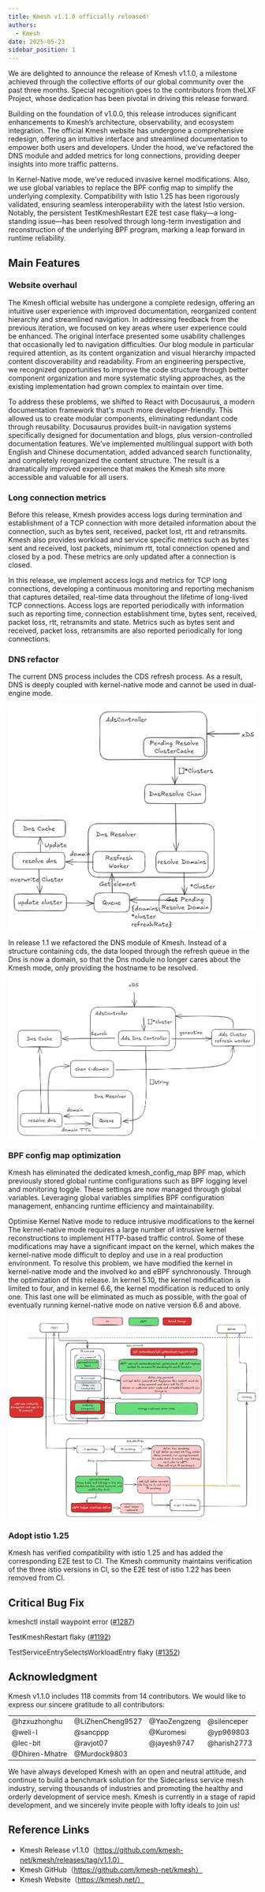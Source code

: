 ```yaml
---
title: Kmesh v1.1.0 officially released!
authors:
  - Kmesh
date: 2025-05-23
sidebar_position: 1
---
```


We are delighted to announce the release of ​​Kmesh v1.1.0​​, a milestone achieved through the collective efforts of our global community over the past three months. Special recognition goes to the contributors from the ​​LXF Project​​, whose dedication has been pivotal in driving this release forward.

Building on the foundation of v1.0.0, this release introduces significant enhancements to Kmesh’s architecture, observability, and ecosystem integration. The official Kmesh website has undergone a comprehensive redesign, offering an intuitive interface and streamlined documentation to empower both users and developers. Under the hood, we’ve refactored the DNS module and added metrics for long connections, providing deeper insights into more traffic patterns.

In Kernel-Native mode, we’ve reduced invasive kernel modifications. Also, we use global variables to replace the BPF config map to simplify the underlying complexity. Compatibility with ​​Istio 1.25​​ has been rigorously validated, ensuring seamless interoperability with the latest Istio version. Notably, the persistent TestKmeshRestart E2E test case flaky—a long-standing issue—has been resolved through long-term investigation and reconstruction of the underlying BPF program, marking a leap forward in runtime reliability.

## Main Features

### Website overhaul
The Kmesh official website has undergone a complete redesign, offering an intuitive user experience with improved documentation, reorganized content hierarchy and streamlined navigation. In addressing feedback from the previous iteration, we focused on key areas where user experience could be enhanced. The original interface presented some usability challenges that occasionally led to navigation difficulties. Our blog module in particular required attention, as its content organization and visual hierarchy impacted content discoverability and readability. From an engineering perspective, we recognized opportunities to improve the code structure through better component organization and more systematic styling approaches, as the existing implementation had grown complex to maintain over time.

To address these problems, we shifted to React with Docusaurus, a modern documentation framework that's much more developer-friendly. This allowed us to create modular components, eliminating redundant code through reusability. Docusaurus provides built-in navigation systems specifically designed for documentation and blogs, plus version-controlled documentation features. We've implemented multilingual support with both English and Chinese documentation, added advanced search functionality, and completely reorganized the content structure. The result is a dramatically improved experience that makes the Kmesh site more accessible and valuable for all users.

### Long connection metrics
Before this release, Kmesh provides access logs during termination and establishment of a TCP connection with more detailed information about the connection, such as bytes sent, received, packet lost, rtt and retransmits. Kmesh also provides workload and service specific metrics such as bytes sent and received, lost packets, minimum rtt, total connection opened and closed by a pod. These metrics are only updated after a connection is closed.

In this release, we implement access logs and metrics for TCP long connections, developing a continuous monitoring and reporting mechanism that captures detailed, real-time data throughout the lifetime of long-lived TCP connections. Access logs are reported periodically with information such as reporting time, connection establishment time, bytes sent, received, packet loss, rtt, retransmits and state. Metrics such as bytes sent and received, packet loss, retransmits are also reported periodically for long connections.

### DNS refactor
The current DNS process includes the CDS refresh process. As a result, DNS is deeply coupled with kernel-native mode and cannot be used in dual-engine mode.

![image](images/dns1.jpg)

In release 1.1 we refactored the DNS module of Kmesh. Instead of a structure containing cds, the data looped through the refresh queue in the Dns is now a domain, so that the Dns module no longer cares about the Kmesh mode, only providing the hostname to be resolved.

![image](./images/dns2.jpg)

### BPF config map optimization
Kmesh has eliminated the dedicated kmesh_config_map BPF map, which previously stored global runtime configurations such as BPF logging level and monitoring toggle. These settings are now managed through global variables. Leveraging global variables simplifies BPF configuration management, enhancing runtime efficiency and maintainability.

Optimise Kernel Native mode to reduce intrusive modifications to the kernel
The kernel-native mode requires a large number of intrusive kernel reconstructions to implement HTTP-based traffic control. Some of these modifications may have a significant impact on the kernel, which makes the kernel-native mode difficult to deploy and use in a real production environment.
To resolve this problem, we have modified the kernel in kernel-native mode and the involved ko and eBPF synchronously. Through the optimization of this release. In kernel 5.10, the kernel modification is limited to four, and in kernel 6.6, the kernel modification is reduced to only one. This last one will be eliminated as much as possible, with the goal of eventually running kernel-native mode on native version 6.6 and above.

![image](./images/bpf.jpg)

### Adopt istio 1.25
Kmesh has verified compatibility with istio 1.25 and has added the corresponding E2E test to CI. The Kmesh community maintains verification of the three istio versions in CI, so the E2E test of istio 1.22 has been removed from CI.

## Critical Bug Fix

kmeshctl install waypoint error ([#1287](https://github.com/kmesh-net/kmesh/issues/1287))

TestKmeshRestart flaky ([#1192](https://github.com/kmesh-net/kmesh/issues/1192))

TestServiceEntrySelectsWorkloadEntry flaky ([#1352](https://github.com/kmesh-net/kmesh/issues/1352))

## Acknowledgment

Kmesh v1.1.0 includes 118 commits from 14 contributors. We would like to express our sincere gratitude to all contributors:

|                |                  |              |             |
| -------------- | ---------------- | ------------ | ----------- |
| @hzxuzhonghu   | @LiZhenCheng9527 | @YaoZengzeng | @silenceper |
| @weli-l        | @sancppp         | @Kuromesi    | @yp969803   |
| @lec-bit       | @ravjot07        | @jayesh9747  | @harish2773 |
| @Dhiren-Mhatre | @Murdock9803     |              |             |

We have always developed Kmesh with an open and neutral attitude, and continue to build a benchmark solution for the Sidecarless service mesh industry, serving thousands of industries and promoting the healthy and orderly development of service mesh. Kmesh is currently in a stage of rapid development, and we sincerely invite people with lofty ideals to join us!

## Reference Links

* Kmesh Release v1.1.0（https://github.com/kmesh-net/kmesh/releases/tag/v1.1.0）
* Kmesh GitHub（https://github.com/kmesh-net/kmesh）
* Kmesh Website（https://kmesh.net/）
